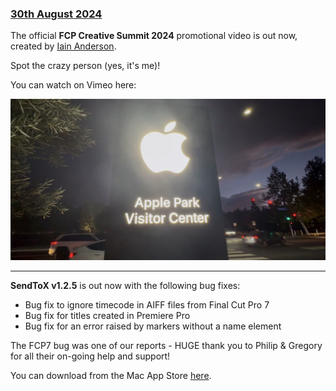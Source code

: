 ### [30th August 2024](/news/20240830)

The official **FCP Creative Summit 2024** promotional video is out now, created by [Iain Anderson](https://iain-anderson.com).

Spot the crazy person (yes, it's me)!

You can watch on Vimeo here:

[![](/static/vimeo-fcpcs-2024.jpg)](https://vimeo.com/1004195639)

---

**SendToX v1.2.5** is out now with the following bug fixes:

- Bug fix to ignore timecode in AIFF files from Final Cut Pro 7
- Bug fix for titles created in Premiere Pro
- Bug fix for an error raised by markers without a name element

The FCP7 bug was one of our reports - HUGE thank you to Philip & Gregory for all their on-going help and support!

You can download from the Mac App Store [here](https://apps.apple.com/au/app/sendtox/id496926258?mt=12).